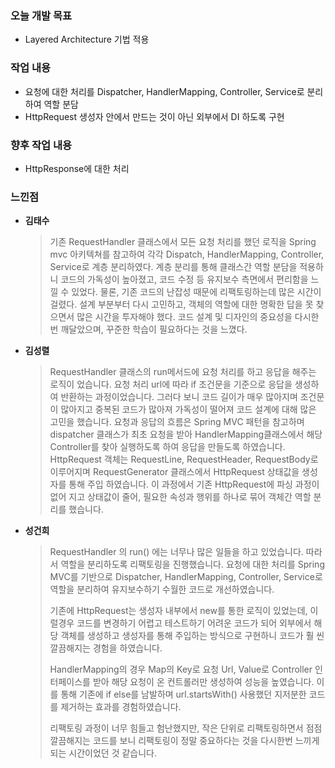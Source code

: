 ### 오늘 개발 목표
* Layered Architecture 기법 적용

### 작업 내용
* 요청에 대한 처리를 Dispatcher, HandlerMapping, Controller, Service로 분리하여 역할 분담
* HttpRequest 생성자 안에서 만드는 것이 아닌 외부에서 DI 하도록 구현

### 향후 작업 내용
* HttpResponse에 대한 처리

### 느낀점

* **김태수**

    > 기존 RequestHandler 클래스에서 모든 요청 처리를 했던 로직을 Spring mvc 아키텍쳐를 참고하여
      각각 Dispatch, HandlerMapping, Controller, Service로 계층 분리하였다.
      계층 분리를 통해 클래스간 역할 분담을 적용하니 코드의 가독성이 높아졌고, 코드 수정 등 유지보수 측면에서 편리함을 느낄 수 있었다.
      물론, 기존 코드의 난잡성 때문에 리팩토링하는데 많은 시간이 걸렸다.
      설계 부분부터 다시 고민하고, 객체의 역할에 대한 명확한 답을 못 찾으면서 많은 시간을 투자해야 했다.
      코드 설계 및 디자인의 중요성을 다시한번 깨달았으며, 꾸준한 학습이 필요하다는 것을 느꼈다.



* **김성렬**

    > RequestHandler 클래스의 run메서드에 요청 처리를 하고 응답을 해주는 로직이 었습니다. 요청 처리 url에 따라 if 조건문을 기준으로 응답을 생성하여 반환하는 과정이었습니다.
       그러다 보니 코드 길이가 매우 많아지며 조건문이 많아지고 중복된 코드가 많아져 가독성이 떨어져 코드 설계에 대해 많은 고민을 했습니다. 요청과 응답의 흐름은 Spring MVC 패턴을 참고하며 dispatcher 클래스가 최초 요청을 받아 HandlerMapping클래스에서 해당 Controller를 찾아 실행하도록 하여 응답을 만들도록 하였습니다. HttpRequest 객체는 RequestLine, RequestHeader, RequestBody로 이루어지며 RequestGenerator 클래스에서 HttpRequest 상태값을 생성자를 통해 주입 하였습니다. 이 과정에서 기존 HttpRequest에 파싱 과정이 없어 지고 상태값이 줄어, 필요한 속성과 행위를 하나로 묶어 객체간 역할 분리를 했습니다.



* **성건희**
   
    > RequestHandler 의 run() 에는 너무나 많은 일들을 하고 있었습니다. 따라서 역할을 분리하도록 리팩토링을 진행했습니다. 요청에 대한 처리를 Spring MVC를 기반으로 Dispatcher, HandlerMapping, Controller, Service로 역할을 분리하여 유지보수하기 수월한 코드로 개선하였습니다. 
    >
    > 기존에 HttpRequest는 생성자 내부에서 new를 통한 로직이 있었는데, 이럴경우 코드를 변경하기 어렵고 테스트하기 어려운 코드가 되어 외부에서 해당 객체를 생성하고 생성자를 통해 주입하는 방식으로 구현하니 코드가 훨 씬 깔끔해지는 경험을 하였습니다.
    >
    > HandlerMapping의 경우 Map의 Key로 요청 Url, Value로 Controller 인터페이스를 받아 해당 요청이 온 컨트롤러만 생성하여 성능을 높였습니다. 이를 통해 기존에 if else를 남발하며 url.startsWith() 사용했던 지저분한 코드를 제거하는 효과를 경험하였습니다.
    >
    > 리팩토링 과정이 너무 힘들고 험난했지만, 작은 단위로 리팩토링하면서 점점 깔끔해지는 코드를 보니 리팩토링이 정말 중요하다는 것을 다시한번 느끼게 되는 시간이었던 것 같습니다.
